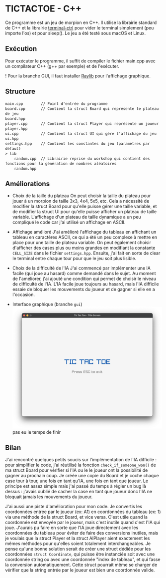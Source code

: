 # TICTACTOE - C++

Ce programme est un jeu de morpion en C++.
Il utilise la librairie standard de C++ et la librairie [terminal-ctrl](https://github.com/dsmtE/terminal_ctrl/tree/main) pour vider le terminal simplement (peu importe l'os) et pour sleep().
Le jeu a été testé sous macOS et Linux.

## Exécution
Pour exécuter le programme, il suffit de compiler le fichier main.cpp avec un compilateur C++ (g++ par exemple) et de l'exécuter.

! Pour la branche GUI, il faut installer [Raylib](https://www.raylib.com/) pour l'affichage graphique.


## Structure
```
main.cpp        // Point d'entrée du programme
board.cpp       // Contient la struct Board qui représente le plateau de jeu
board.hpp       
player.cpp      // Contient la struct Player qui représente un joueur
player.hpp
ui.cpp          // Contient la struct UI qui gère l'affichage du jeu
ui.hpp
settings.hpp    // Contient les constantes du jeu (paramètres par défaut)
> lib
    random.cpp  // Librairie reprise du workshop qui contient des fonctions pour la génération de nombres aléatoires
    random.hpp
```

## Améliorations
- Choix de la taille du plateau
On peut choisir la taille du plateau pour jouer à un morpion de taille 3x3, 4x4, 5x5, etc.
Cela a nécessité de modifier la struct Board pour qu'elle puisse gérer une taille variable, et de modifier la struct UI pour qu'elle puisse afficher un plateau de taille variable. L'affichage d'un plateau de taille dynamique a un peu compliqué le code car j'ai utilisé un affichage en ASCII.

- Affichage amélioré
J'ai amélioré l'affichage du tableau en affichant un tableau en caractères ASCII, ce qui a été un peu complexe à mettre en place pour une taille de plateau variable. On peut également choisir d'afficher des cases plus ou moins grandes en modifiant la constante `CELL_SIZE` dans le fichier `settings.hpp`.
Ensuite, j'ai fait en sorte de clear le terminal entre chaque tour pour que le jeu soit plus lisible.

- Choix de la difficulté de l'IA
J'ai commencé par implémenter une IA facile (qui joue au hasard) comme demandé dans le sujet. Au moment de l'améliorer, j'ai ajouté une condition qui permet de choisir le niveau de difficulté de l'IA. L'IA facile joue toujours au hasard, mais l'IA difficile essaie de bloquer les mouvements du joueur et de gagner si elle en a l'occasion.

- Interface graphique (branche `gui`)
![alt text](./readme/gui_screenshot.png)
pas eu le temps de finir


## Bilan
J'ai rencontré quelques petits soucis sur l'implémentation de l'IA difficile : pour simplifier le code, j'ai réutilisé la fonction `check_if_someone_won()` de ma struct Board pour vérifier si l'IA ou le le joueur ont la possibilité de gagner au prochain coup. Je créée une copie du Board et je coche chaque case tour à tour, une fois en tant qu'IA, une fois en tant que joueur. Le principe est assez simple mais j'ai passé du temps à régler un bug là dessus : j'avais oublié de cacher la case en tant que joueur donc l'IA ne bloquait jamais les mouvements du joueur.

J'ai aussi une piste d'amélioration pour mon code. Je convertis les coordonnées entrée par le joueur (ex: A1) en coordonnées du tableau (ex: 1) via une méthode de la struct Board, et vice versa. C'est utile quand la coordonnée est envoyée par le joueur, mais c'est inutile quand c'est l'IA qui joue. J'aurais pu faire en sorte que l'IA joue directement avec les coordonnées du tableau pour éviter de faire des conversions inutiles, mais je voulais que la struct Player et la struct AIPlayer aient exactement les mêmes méthodes pour qu'elles soient totalement interchangeables.
Je pense qu'une bonne solution serait de créer une struct dédiée pour les coordonnées `struct Coordinate`, qui puisse être instanciée soit avec une coordonnée string ou avec une coordonnée "index de tableau", et qui fasse la conversion automatiquement. Cette struct pourrait même se charger de vérifier que la string entrée par le joueur est bien une coordonnée valide.